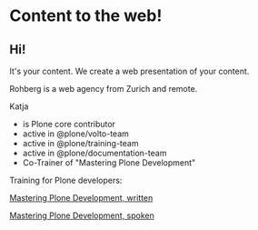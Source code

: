 # Content to the web!

## Hi!

It's your content. We create a web presentation of your content. 

Rohberg is a web agency from Zurich and remote.

Katja 
  
  - is Plone core contributor
  - active in @plone/volto-team
  - active in @plone/training-team
  - active in @plone/documentation-team
  - Co-Trainer of "Mastering Plone Development"


Training for Plone developers:

[Mastering Plone Development, written](https://training.plone.org/5/mastering-plone/)

[Mastering Plone Development, spoken](https://www.youtube.com/watch?v=IEcGKzo3PO0&t=1s)

